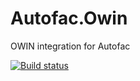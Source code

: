 # Autofac.Owin
OWIN integration for Autofac

[![Build status](https://ci.appveyor.com/api/projects/status/t5084r3ur38w31ho?svg=true)](https://ci.appveyor.com/project/Autofac/autofac-owin)
